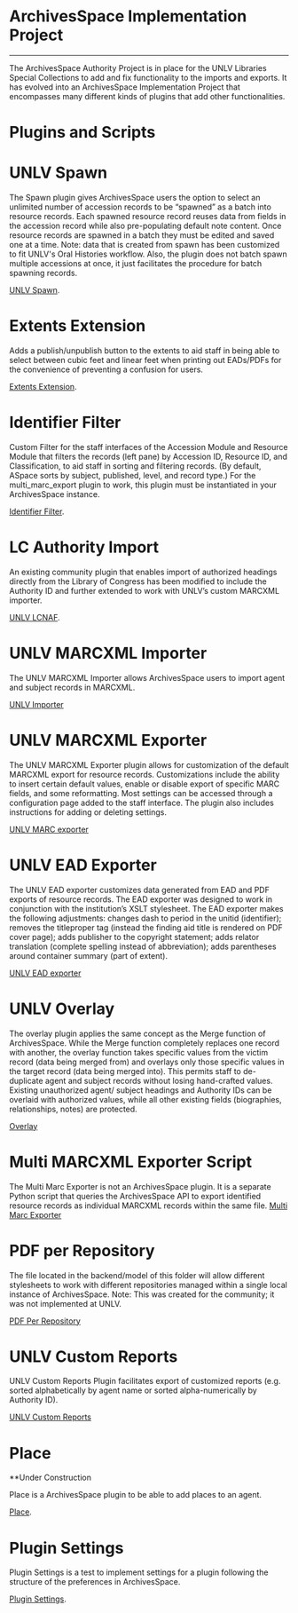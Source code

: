 # ArchivesSpace Implementation Project
  -------------------------------
The ArchivesSpace Authority Project is in place for the UNLV Libraries Special Collections to add and fix functionality to the imports and exports. It has evolved into an ArchivesSpace Implementation Project that encompasses many different kinds of plugins that add other functionalities.

# Plugins and Scripts

# UNLV Spawn

The Spawn plugin gives ArchivesSpace users the option to select an unlimited number of accession records to be “spawned” as a batch into resource records. Each spawned resource record reuses data from fields in the accession record while also pre-populating default note content. Once resource records are spawned in a batch they must be edited and saved one at a time.
Note: data that is created from spawn has been customized to fit UNLV's Oral Histories workflow. Also, the plugin does not batch spawn multiple accessions at once, it just facilitates the procedure for batch spawning records.

[UNLV Spawn](https://github.com/l3mus/ArchivesSpace-authority-project/tree/master/unlv_spawn).


# Extents Extension

Adds a publish/unpublish button to the extents to aid staff in being able to select between cubic feet and linear feet when printing out EADs/PDFs for the convenience of preventing a confusion for users. 

[Extents Extension](https://github.com/l3mus/ArchivesSpace-authority-project/tree/master/extents_ext).

# Identifier Filter

Custom Filter for the staff interfaces of the Accession Module and Resource Module that filters the records (left pane) by Accession ID, Resource ID, and Classification, to aid staff in sorting and filtering records. (By default, ASpace sorts by subject, published, level, and record type.)
For the multi_marc_export plugin to work, this plugin must be instantiated in your ArchivesSpace instance.

[Identifier Filter](https://github.com/l3mus/ArchivesSpace-authority-project/tree/master/identifier_filter).

# LC Authority Import 

An existing community plugin that enables import of authorized headings directly from the Library of Congress has been modified to include the Authority ID and further extended to work with UNLV’s custom MARCXML importer.

[UNLV LCNAF](https://github.com/l3mus/ArchivesSpace-authority-project/tree/master/lcnaf).

# UNLV MARCXML Importer

The UNLV MARCXML Importer allows ArchivesSpace users to import agent and subject records in MARCXML. 

[UNLV Importer](https://github.com/l3mus/ArchivesSpace-authority-project/tree/master/unlv_marc_importer)

# UNLV MARCXML Exporter

The UNLV MARCXML Exporter plugin allows for customization of the default MARCXML export for resource records. Customizations include the ability to insert certain default values, enable or disable export of specific MARC fields, and some reformatting. Most settings can be accessed through a configuration page added to the staff interface. The plugin also includes instructions for adding or deleting settings.

[UNLV MARC exporter](https://github.com/l3mus/ArchivesSpace-authority-project/tree/master/unlv_marc_exporter)

# UNLV EAD Exporter

The UNLV EAD exporter customizes data generated from EAD and PDF exports of resource records. The EAD exporter was designed to work in conjunction with the institution’s XSLT stylesheet. The EAD exporter makes the following adjustments: changes dash to period in the unitid (identifier); removes the titleproper tag (instead the finding aid title is rendered on PDF cover page); adds publisher to the copyright statement; adds relator translation (complete spelling instead of abbreviation); adds parentheses around container summary (part of extent).

[UNLV EAD exporter](https://github.com/l3mus/ArchivesSpace-authority-project/tree/master/unlv_ead_exporter)

# UNLV Overlay

The overlay plugin applies the same concept as the Merge function of ArchivesSpace.  While the Merge function completely replaces one record with another, the overlay function takes specific values from the victim record (data being merged from) and overlays only those specific values in the target record (data being merged into).  This permits staff to de-duplicate agent and subject records without losing hand-crafted values.  Existing unauthorized agent/ subject headings and Authority IDs can be overlaid with authorized values, while all other existing fields (biographies, relationships, notes) are protected. 

[Overlay](https://github.com/l3mus/ArchivesSpace-authority-project/tree/master/unlv_overlay)

# Multi MARCXML Exporter Script

The Multi Marc Exporter is not an ArchivesSpace plugin. It is a separate Python script that queries the ArchivesSpace API to export identified resource records as individual MARCXML records within the same file. 
[Multi Marc Exporter](https://github.com/l3mus/ArchivesSpace-authority-project/tree/master/multi_marc_exporter)

# PDF per Repository

The file located in the backend/model of this folder will allow different stylesheets to work with different repositories managed within a single local instance of ArchivesSpace.
Note: This was created for the community; it was not implemented at UNLV.

[PDF Per Repository](https://github.com/l3mus/ArchivesSpace-authority-project/tree/master/pdf_per_repository)

# UNLV Custom Reports

UNLV Custom Reports Plugin facilitates export of customized reports (e.g. sorted alphabetically by agent name or sorted alpha-numerically by Authority ID). 

[UNLV Custom Reports](https://github.com/l3mus/ArchivesSpace-authority-project/tree/master/UNLV)

# Place 

**Under Construction 

Place is a ArchivesSpace plugin to be able to add places to an agent.

[Place](https://github.com/l3mus/ArchivesSpace-authority-project/tree/master/place).

# Plugin Settings

Plugin Settings is a test to implement settings for a plugin following the structure of the preferences in ArchivesSpace.

[Plugin Settings](https://github.com/l3mus/ArchivesSpace-authority-project/tree/master/plugin_settings).

